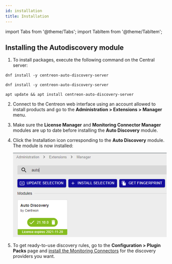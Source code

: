```yaml
---
id: installation
title: Installation
---
```

import Tabs from '@theme/Tabs';
import TabItem from '@theme/TabItem';

## Installing the Autodiscovery module

1. To install packages, execute the following command on the Central server:

<Tabs groupId="sync">
<TabItem value="Alma / RHEL / Oracle Linux 8" label="Alma / RHEL / Oracle Linux 8">

``` shell
dnf install -y centreon-auto-discovery-server
```

</TabItem>
<TabItem value="Alma / RHEL / Oracle Linux 9" label="Alma / RHEL / Oracle Linux 9">

``` shell
dnf install -y centreon-auto-discovery-server
```

</TabItem>
<TabItem value="Debian 11" label="Debian 11">

``` shell
apt update && apt install centreon-auto-discovery-server
```

</TabItem>
</Tabs>

2. Connect to the Centreon web interface using an account allowed to install
products and go to the **Administration > Extensions > Manager** menu.

3. Make sure the **License Manager** and **Monitoring Connector Manager** modules are
 up to date before installing the **Auto Discovery** module.

4. Click the Installation icon corresponding to the **Auto Discovery** module.
    The module is now installed:

    ![image](../../assets/monitoring/discovery/install-after.png)

5. To get ready-to-use discovery rules, go to the **Configuration > Plugin
Packs** page and [install the Monitoring Connectors](../pluginpacks.md#pack-installation) for the 
discovery providers you want.
